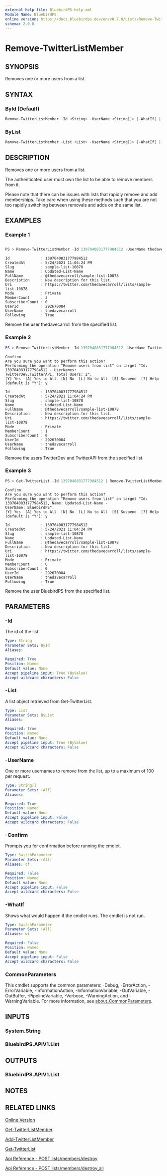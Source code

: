 ```yaml
---
external help file: BluebirdPS-help.xml
Module Name: BluebirdPS
online version: https://docs.bluebirdps.dev/en/v0.7.0/Lists/Remove-TwitterListMember
schema: 2.0.0
---
```


# Remove-TwitterListMember

## SYNOPSIS

Removes one or more users from a list.

## SYNTAX

### ById (Default)

```powershell
Remove-TwitterListMember -Id <String> -UserName <String[]> [-WhatIf] [-Confirm] [<CommonParameters>]
```

### ByList

```powershell
Remove-TwitterListMember -List <List> -UserName <String[]> [-WhatIf] [-Confirm] [<CommonParameters>]
```

## DESCRIPTION

Removes one or more users from a list.

The authenticated user must own the list to be able to remove members from it.

Please note that there can be issues with lists that rapidly remove and add memberships.
Take care when using these methods such that you are not too rapidly switching between removals and adds on the same list.

## EXAMPLES

### Example 1

```powershell

PS > Remove-TwitterListMember -Id 1397040831777984512 -UserName thedavecarroll
```

```text
Id              : 1397040831777984512
CreatedAt       : 5/24/2021 11:04:24 PM
Slug            : sample-list-10878
Name            : Updated-List-Name
FullName        : @thedavecarroll/sample-list-10878
Description     : New description for this list.
Uri             : https://twitter.com/thedavecarroll/lists/sample-list-10878
Mode            : Private
MemberCount     : 3
SubscriberCount : 0
UserId          : 292670084
UserName        : thedavecarroll
Following       : True
```

Remove the user thedavecarroll from the specified list.

### Example 2

```powershell
PS > Remove-TwitterListMember -Id 1397040831777984512 -UserName TwitterDev,TwitterAPI
```

```text
Confirm
Are you sure you want to perform this action?
Performing the operation "Remove users from list" on target "Id: 1397040831777984512 - UserNames:
TwitterDev,TwitterAPI, Total Users: 2".
[Y] Yes  [A] Yes to All  [N] No  [L] No to All  [S] Suspend  [?] Help (default is "Y"): y

Id              : 1397040831777984512
CreatedAt       : 5/24/2021 11:04:24 PM
Slug            : sample-list-10878
Name            : Updated-List-Name
FullName        : @thedavecarroll/sample-list-10878
Description     : New description for this list.
Uri             : https://twitter.com/thedavecarroll/lists/sample-list-10878
Mode            : Private
MemberCount     : 1
SubscriberCount : 0
UserId          : 292670084
UserName        : thedavecarroll
Following       : True
```

Remove the users TwitterDev and TwitterAPI from the specified list.

### Example 3

```powershell
PS > Get-TwitterList -Id 1397040831777984512 | Remove-TwitterListMember -UserName BluebirdPS
```

```text
Confirm
Are you sure you want to perform this action?
Performing the operation "Remove users from list" on target "Id: 1397040831777984512, Name: Updated-List-Name -
UserName: BluebirdPS".
[Y] Yes  [A] Yes to All  [N] No  [L] No to All  [S] Suspend  [?] Help (default is "Y"): y

Id              : 1397040831777984512
CreatedAt       : 5/24/2021 11:04:24 PM
Slug            : sample-list-10878
Name            : Updated-List-Name
FullName        : @thedavecarroll/sample-list-10878
Description     : New description for this list.
Uri             : https://twitter.com/thedavecarroll/lists/sample-list-10878
Mode            : Private
MemberCount     : 0
SubscriberCount : 0
UserId          : 292670084
UserName        : thedavecarroll
Following       : True
```

Remove the user BluebirdPS from the specified list.

## PARAMETERS

### -Id

The id of the list.

```yaml
Type: String
Parameter Sets: ById
Aliases:

Required: True
Position: Named
Default value: None
Accept pipeline input: True (ByValue)
Accept wildcard characters: False
```

### -List

A list object retrieved from Get-TwitterList.

```yaml
Type: List
Parameter Sets: ByList
Aliases:

Required: True
Position: Named
Default value: None
Accept pipeline input: True (ByValue)
Accept wildcard characters: False
```

### -UserName

One or more usernames to remove from the list, up to a maximum of 100 per request.

```yaml
Type: String[]
Parameter Sets: (All)
Aliases:

Required: True
Position: Named
Default value: None
Accept pipeline input: False
Accept wildcard characters: False
```

### -Confirm

Prompts you for confirmation before running the cmdlet.

```yaml
Type: SwitchParameter
Parameter Sets: (All)
Aliases: cf

Required: False
Position: Named
Default value: None
Accept pipeline input: False
Accept wildcard characters: False
```

### -WhatIf

Shows what would happen if the cmdlet runs. The cmdlet is not run.

```yaml
Type: SwitchParameter
Parameter Sets: (All)
Aliases: wi

Required: False
Position: Named
Default value: None
Accept pipeline input: False
Accept wildcard characters: False
```

### CommonParameters

This cmdlet supports the common parameters: -Debug, -ErrorAction, -ErrorVariable, -InformationAction, -InformationVariable, -OutVariable, -OutBuffer, -PipelineVariable, -Verbose, -WarningAction, and -WarningVariable. For more information, see [about_CommonParameters](http://go.microsoft.com/fwlink/?LinkID=113216).

## INPUTS

### System.String

### BluebirdPS.APIV1.List

## OUTPUTS

### BluebirdPS.APIV1.List

## NOTES

## RELATED LINKS

[Online Version](https://docs.bluebirdps.dev/en/v0.7.0/Lists/Remove-TwitterListMember)

[Get-TwitterListMember](https://docs.bluebirdps.dev/en/v0.7.0/Lists/Get-TwitterListMember)

[Add-TwitterListMember](https://docs.bluebirdps.dev/en/v0.7.0/Lists/Add-TwitterListMember)

[Get-TwitterList](https://docs.bluebirdps.dev/en/v0.7.0/Lists/Get-TwitterList)

[Api Reference - POST lists/members/destroy](https://developer.twitter.com/en/docs/twitter-api/v1/accounts-and-users/create-manage-lists/api-reference/post-lists-members-destroy)

[Api Reference - POST lists/members/destroy_all](https://developer.twitter.com/en/docs/twitter-api/v1/accounts-and-users/create-manage-lists/api-reference/post-lists-members-destroy_all)
